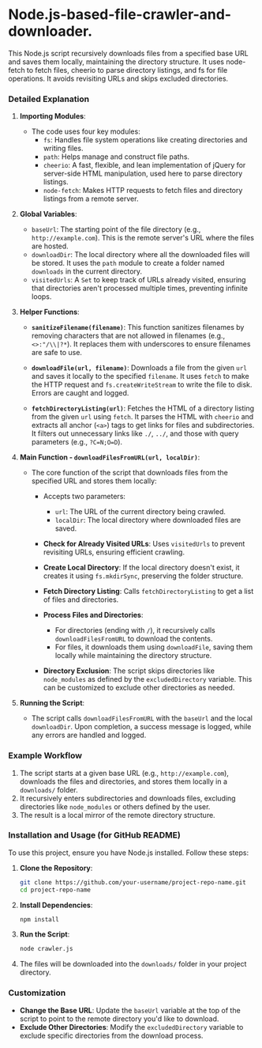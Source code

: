 # Node.js-based-file-crawler-and-downloader.
This Node.js script recursively downloads files from a specified base URL and saves them locally, maintaining the directory structure. It uses node-fetch to fetch files, cheerio to parse directory listings, and fs for file operations. It avoids revisiting URLs and skips excluded directories.
### Detailed Explanation

1. **Importing Modules**:
   - The code uses four key modules:
     - `fs`: Handles file system operations like creating directories and writing files.
     - `path`: Helps manage and construct file paths.
     - `cheerio`: A fast, flexible, and lean implementation of jQuery for server-side HTML manipulation, used here to parse directory listings.
     - `node-fetch`: Makes HTTP requests to fetch files and directory listings from a remote server.

2. **Global Variables**:
   - `baseUrl`: The starting point of the file directory (e.g., `http://example.com`). This is the remote server's URL where the files are hosted.
   - `downloadDir`: The local directory where all the downloaded files will be stored. It uses the `path` module to create a folder named `downloads` in the current directory.
   - `visitedUrls`: A `Set` to keep track of URLs already visited, ensuring that directories aren't processed multiple times, preventing infinite loops.

3. **Helper Functions**:
   - **`sanitizeFilename(filename)`**: This function sanitizes filenames by removing characters that are not allowed in filenames (e.g., `<>:"/\\|?*`). It replaces them with underscores to ensure filenames are safe to use.
   
   - **`downloadFile(url, filename)`**: Downloads a file from the given `url` and saves it locally to the specified `filename`. It uses `fetch` to make the HTTP request and `fs.createWriteStream` to write the file to disk. Errors are caught and logged.
   
   - **`fetchDirectoryListing(url)`**: Fetches the HTML of a directory listing from the given `url` using `fetch`. It parses the HTML with `cheerio` and extracts all anchor (`<a>`) tags to get links for files and subdirectories. It filters out unnecessary links like `./`, `../`, and those with query parameters (e.g., `?C=N;O=D`).

4. **Main Function - `downloadFilesFromURL(url, localDir)`**:
   - The core function of the script that downloads files from the specified URL and stores them locally:
     - Accepts two parameters: 
       - `url`: The URL of the current directory being crawled.
       - `localDir`: The local directory where downloaded files are saved.
     
     - **Check for Already Visited URLs**: Uses `visitedUrls` to prevent revisiting URLs, ensuring efficient crawling.
     
     - **Create Local Directory**: If the local directory doesn't exist, it creates it using `fs.mkdirSync`, preserving the folder structure.
     
     - **Fetch Directory Listing**: Calls `fetchDirectoryListing` to get a list of files and directories.
     
     - **Process Files and Directories**: 
       - For directories (ending with `/`), it recursively calls `downloadFilesFromURL` to download the contents.
       - For files, it downloads them using `downloadFile`, saving them locally while maintaining the directory structure.

     - **Directory Exclusion**: The script skips directories like `node_modules` as defined by the `excludedDirectory` variable. This can be customized to exclude other directories as needed.

5. **Running the Script**:
   - The script calls `downloadFilesFromURL` with the `baseUrl` and the local `downloadDir`. Upon completion, a success message is logged, while any errors are handled and logged.

### Example Workflow

1. The script starts at a given base URL (e.g., `http://example.com`), downloads the files and directories, and stores them locally in a `downloads/` folder.
2. It recursively enters subdirectories and downloads files, excluding directories like `node_modules` or others defined by the user.
3. The result is a local mirror of the remote directory structure.

### Installation and Usage (for GitHub README)

To use this project, ensure you have Node.js installed. Follow these steps:

1. **Clone the Repository**:

   ```bash
   git clone https://github.com/your-username/project-repo-name.git
   cd project-repo-name
   ```

2. **Install Dependencies**:

   ```bash
   npm install
   ```

3. **Run the Script**:

   ```bash
   node crawler.js
   ```

4. The files will be downloaded into the `downloads/` folder in your project directory.

### Customization

- **Change the Base URL**: Update the `baseUrl` variable at the top of the script to point to the remote directory you'd like to download.
- **Exclude Other Directories**: Modify the `excludedDirectory` variable to exclude specific directories from the download process.

